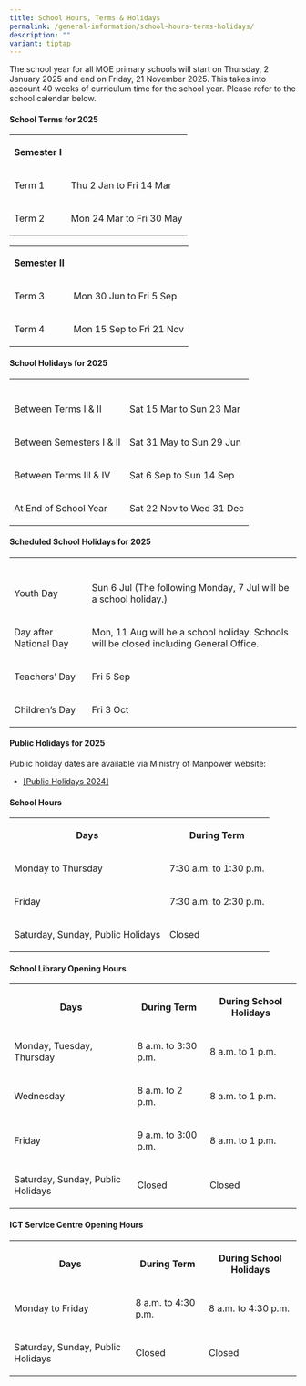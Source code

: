 ```yaml
---
title: School Hours, Terms & Holidays
permalink: /general-information/school-hours-terms-holidays/
description: ""
variant: tiptap
---
```

<p>The school year for all MOE primary schools will start on Thursday, 2
January 2025 and end on Friday, 21 November 2025. This takes into account
40 weeks of curriculum time for the school year. Please refer to the school
calendar below.</p>
<p></p>
<p></p>
<h4>School Terms for 2025</h4>
<table style="minWidth: 50px">
<colgroup>
<col>
<col>
</colgroup>
<tbody>
<tr>
<th rowspan="1" colspan="1">
<p>Semester I</p>
</th>
<th rowspan="1" colspan="1">
<p></p>
</th>
</tr>
<tr>
<td rowspan="1" colspan="1">
<p>Term 1</p>
</td>
<td rowspan="1" colspan="1">
<p>Thu 2 Jan to Fri 14 Mar</p>
</td>
</tr>
<tr>
<td rowspan="1" colspan="1">
<p>Term 2</p>
</td>
<td rowspan="1" colspan="1">
<p>Mon 24 Mar to Fri 30 May</p>
</td>
</tr>
</tbody>
</table>
<table style="minWidth: 50px">
<colgroup>
<col>
<col>
</colgroup>
<tbody>
<tr>
<th rowspan="1" colspan="1">
<p>Semester II</p>
</th>
<th rowspan="1" colspan="1">
<p></p>
</th>
</tr>
<tr>
<td rowspan="1" colspan="1">
<p>Term 3</p>
</td>
<td rowspan="1" colspan="1">
<p>Mon 30 Jun to Fri 5 Sep</p>
</td>
</tr>
<tr>
<td rowspan="1" colspan="1">
<p>Term 4</p>
</td>
<td rowspan="1" colspan="1">
<p>Mon 15 Sep to Fri 21 Nov</p>
</td>
</tr>
</tbody>
</table>
<h4>School Holidays for 2025</h4>
<table style="minWidth: 50px">
<colgroup>
<col>
<col>
</colgroup>
<tbody>
<tr>
<th rowspan="1" colspan="1">
<p></p>
</th>
<th rowspan="1" colspan="1">
<p></p>
</th>
</tr>
<tr>
<td rowspan="1" colspan="1">
<p>Between Terms I &amp; II</p>
</td>
<td rowspan="1" colspan="1">
<p>Sat 15 Mar to Sun 23 Mar</p>
</td>
</tr>
<tr>
<td rowspan="1" colspan="1">
<p>Between Semesters I &amp; II</p>
</td>
<td rowspan="1" colspan="1">
<p>Sat 31 May to Sun 29 Jun</p>
</td>
</tr>
<tr>
<td rowspan="1" colspan="1">
<p>Between Terms III &amp; IV</p>
</td>
<td rowspan="1" colspan="1">
<p>Sat 6 Sep to Sun 14 Sep</p>
</td>
</tr>
<tr>
<td rowspan="1" colspan="1">
<p>At End of School Year</p>
</td>
<td rowspan="1" colspan="1">
<p>Sat 22 Nov to Wed 31 Dec</p>
</td>
</tr>
</tbody>
</table>
<h4>Scheduled School Holidays for 2025</h4>
<table style="minWidth: 50px">
<colgroup>
<col>
<col>
</colgroup>
<tbody>
<tr>
<th rowspan="1" colspan="1">
<p></p>
</th>
<th rowspan="1" colspan="1">
<p></p>
</th>
</tr>
<tr>
<td rowspan="1" colspan="1">
<p>Youth Day</p>
</td>
<td rowspan="1" colspan="1">
<p>Sun 6 Jul (The following Monday, 7 Jul will be a school holiday.)</p>
</td>
</tr>
<tr>
<td rowspan="1" colspan="1">
<p>Day after National Day</p>
</td>
<td rowspan="1" colspan="1">
<p>Mon, 11 Aug will be a school holiday. Schools will be closed including
General Office.</p>
</td>
</tr>
<tr>
<td rowspan="1" colspan="1">
<p>Teachers’ Day</p>
</td>
<td rowspan="1" colspan="1">
<p>Fri 5 Sep</p>
</td>
</tr>
<tr>
<td rowspan="1" colspan="1">
<p>Children’s Day</p>
</td>
<td rowspan="1" colspan="1">
<p>Fri 3 Oct</p>
</td>
</tr>
</tbody>
</table>
<h4>Public Holidays for 2025</h4>
<p>Public holiday dates are available via Ministry of Manpower website:</p>
<ul data-tight="true" class="tight">
<li>
<p><a href="https://www.mom.gov.sg/newsroom/press-releases/2024/0805-public-holidays-for-2025" rel="noopener noreferrer nofollow" target="_blank">[Public Holidays 2024]</a>
</p>
</li>
</ul>
<h4>School Hours</h4>
<table style="minWidth: 50px">
<colgroup>
<col>
<col>
</colgroup>
<tbody>
<tr>
<th rowspan="1" colspan="1">
<p>Days</p>
</th>
<th rowspan="1" colspan="1">
<p>During Term</p>
</th>
</tr>
<tr>
<td rowspan="1" colspan="1">
<p>Monday to Thursday</p>
</td>
<td rowspan="1" colspan="1">
<p>7:30 a.m. to 1:30 p.m.</p>
</td>
</tr>
<tr>
<td rowspan="1" colspan="1">
<p>Friday</p>
</td>
<td rowspan="1" colspan="1">
<p>7:30 a.m. to 2:30 p.m.</p>
</td>
</tr>
<tr>
<td rowspan="1" colspan="1">
<p>Saturday, Sunday, Public Holidays</p>
</td>
<td rowspan="1" colspan="1">
<p>Closed</p>
</td>
</tr>
</tbody>
</table>
<h4>School Library Opening Hours</h4>
<table style="minWidth: 75px">
<colgroup>
<col>
<col>
<col>
</colgroup>
<tbody>
<tr>
<th rowspan="1" colspan="1">
<p>Days</p>
</th>
<th rowspan="1" colspan="1">
<p>During Term</p>
</th>
<th rowspan="1" colspan="1">
<p>During School Holidays</p>
</th>
</tr>
<tr>
<td rowspan="1" colspan="1">
<p>Monday, Tuesday, Thursday</p>
</td>
<td rowspan="1" colspan="1">
<p>8 a.m. to 3:30 p.m.</p>
</td>
<td rowspan="1" colspan="1">
<p>8 a.m. to 1 p.m.</p>
</td>
</tr>
<tr>
<td rowspan="1" colspan="1">
<p>Wednesday</p>
</td>
<td rowspan="1" colspan="1">
<p>8 a.m. to 2 p.m.</p>
</td>
<td rowspan="1" colspan="1">
<p>8 a.m. to 1 p.m.</p>
</td>
</tr>
<tr>
<td rowspan="1" colspan="1">
<p>Friday</p>
</td>
<td rowspan="1" colspan="1">
<p>9 a.m. to 3:00 p.m.</p>
</td>
<td rowspan="1" colspan="1">
<p>8 a.m. to 1 p.m.</p>
</td>
</tr>
<tr>
<td rowspan="1" colspan="1">
<p>Saturday, Sunday, Public Holidays</p>
</td>
<td rowspan="1" colspan="1">
<p>Closed</p>
</td>
<td rowspan="1" colspan="1">
<p>Closed</p>
</td>
</tr>
</tbody>
</table>
<h4>ICT Service Centre Opening Hours</h4>
<table style="minWidth: 75px">
<colgroup>
<col>
<col>
<col>
</colgroup>
<tbody>
<tr>
<th rowspan="1" colspan="1">
<p>Days</p>
</th>
<th rowspan="1" colspan="1">
<p>During Term</p>
</th>
<th rowspan="1" colspan="1">
<p>During School Holidays</p>
</th>
</tr>
<tr>
<td rowspan="1" colspan="1">
<p>Monday to Friday</p>
</td>
<td rowspan="1" colspan="1">
<p>8 a.m. to 4:30 p.m.</p>
</td>
<td rowspan="1" colspan="1">
<p>8 a.m. to 4:30 p.m.</p>
</td>
</tr>
<tr>
<td rowspan="1" colspan="1">
<p>Saturday, Sunday, Public Holidays</p>
</td>
<td rowspan="1" colspan="1">
<p>Closed</p>
</td>
<td rowspan="1" colspan="1">
<p>Closed</p>
</td>
</tr>
</tbody>
</table>
<p></p>